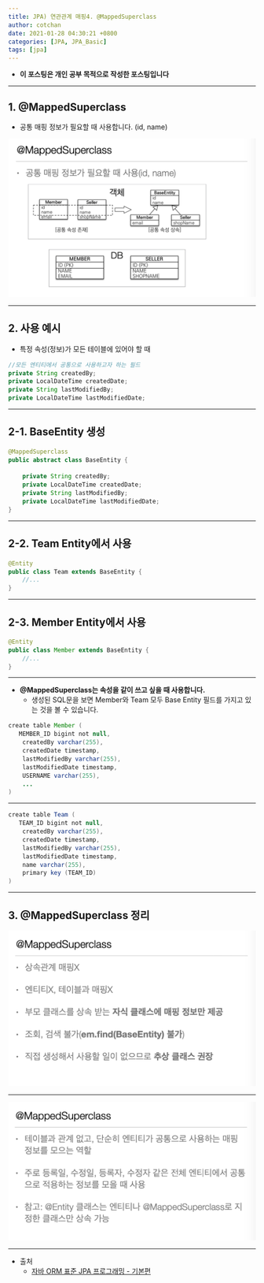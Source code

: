```yaml
---
title: JPA) 연관관계 매핑4. @MappedSuperclass
author: cotchan 
date: 2021-01-28 04:30:21 +0800 
categories: [JPA, JPA_Basic]
tags: [jpa] 
---
```


+ **이 포스팅은 개인 공부 목적으로 작성한 포스팅입니다**

---

## 1. @MappedSuperclass

+ 공통 매핑 정보가 필요할 때 사용합니다. (id, name)

![Desktop View](/assets/img/post/jpa/2021-01-28-jpa-association-mapped-super-class-01.png)

---

## 2. 사용 예시

+ 특정 속성(정보)가 모든 테이블에 있어야 할 때 

```java
//모든 엔티티에서 공통으로 사용하고자 하는 필드
private String createdBy;
private LocalDateTime createdDate;
private String lastModifiedBy;
private LocalDateTime lastModifiedDate;
```

---

## 2-1. BaseEntity 생성

```java
@MappedSuperclass
public abstract class BaseEntity {

    private String createdBy;
    private LocalDateTime createdDate;
    private String lastModifiedBy;
    private LocalDateTime lastModifiedDate;
}
```

---

## 2-2. Team Entity에서 사용

```java
@Entity
public class Team extends BaseEntity {
    //...
}
```

---

## 2-3. Member Entity에서 사용

```java
@Entity
public class Member extends BaseEntity {
    //...
}
```

---

+ **@MappedSuperclass는 속성을 같이 쓰고 싶을 때 사용합니다.**
  + 생성된 SQL문을 보면 Member와 Team 모두 Base Entity 필드를 가지고 있는 것을 볼 수 있습니다.

```java
create table Member (
   MEMBER_ID bigint not null,
    createdBy varchar(255),
    createdDate timestamp,
    lastModifiedBy varchar(255),
    lastModifiedDate timestamp,
    USERNAME varchar(255),
    ...	
)
```

---

```java
create table Team (
   TEAM_ID bigint not null,
    createdBy varchar(255),
    createdDate timestamp,
    lastModifiedBy varchar(255),
    lastModifiedDate timestamp,
    name varchar(255),
    primary key (TEAM_ID)
)
```

---

## 3. @MappedSuperclass 정리

![Desktop View](/assets/img/post/jpa/2021-01-28-jpa-association-mapped-super-class-02.png)

---

![Desktop View](/assets/img/post/jpa/2021-01-28-jpa-association-mapped-super-class-03.png)

---

+ 출처
    + [자바 ORM 표준 JPA 프로그래밍 - 기본편](https://www.inflearn.com/course/ORM-JPA-Basic)
